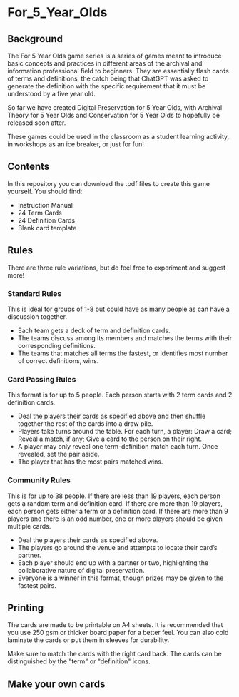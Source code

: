 # For_5_Year_Olds
## Background
The For 5 Year Olds game series is a series of games meant to introduce basic concepts and practices in different areas of the archival and information professional field to beginners.
They are essentially flash cards of terms and definitions, the catch being that ChatGPT was asked to generate the definition with the specific requirement that it must be understood by a five year old.

So far we have created Digital Preservation for 5 Year Olds, with Archival Theory for 5 Year Olds and Conservation for 5 Year Olds to hopefully be released soon after.

These games could be used in the classroom as a student learning activity, in workshops as an ice breaker, or just for fun!

## Contents

In this repository you can download the .pdf files to create this game yourself. You should find:
* Instruction Manual
* 24 Term Cards
* 24 Definition Cards
* Blank card template

## Rules

There are three rule variations, but do feel free to experiment and suggest more!

### Standard Rules

This is ideal for groups of 1-8 but could have as many people as can have a discussion together.
* Each team gets a deck of term and definition cards.
* The teams discuss among its members and matches the terms with their corresponding definitions.
* The teams that matches all terms the fastest, or identifies most number of correct definitions, wins.

### Card Passing Rules

This format is for up to 5 people. Each person starts with 2 term cards and 2 definition cards. 
* Deal the players their cards as specified above and then shuffle together the rest of the cards into a draw pile.
* Players take turns around the table. For each turn, a player: Draw a card; Reveal a match, if any; Give a card to the person on their right.
* A player may only reveal one term-definition match each turn. Once revealed, set the pair aside.
* The player that has the most pairs matched wins.

### Community Rules

This is for up to 38 people. If there are less than 19 players, each person gets a random term and definition card. If there are more than 19 players, each person gets either a term or a definition card. If there are more than 9 players and there is an odd number, one or more players should be given multiple cards.
* Deal the players their cards as specified above.
* The players go around the venue and attempts to locate their card’s partner.
* Each player should end up with a partner or two, highlighting the collaborative nature of digital preservation.
* Everyone is a winner in this format, though prizes may be given to the fastest pairs.

## Printing

The cards are made to be printable on A4 sheets. It is recommended that you use 250 gsm or thicker board paper for a better feel. You can also cold laminate the cards or put them in sleeves for durability.

Make sure to match the cards with the right card back. The cards can be distinguished by the "term" or "definition" icons.

## Make your own cards



